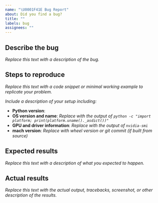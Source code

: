 ```yaml
---
name: "\U0001F41E Bug Report"
about: Did you find a bug?
title: ""
labels: bug
assignees: ""
---
```


## Describe the bug

_Replace this text with a description of the bug._

## Steps to reproduce

_Replace this text with a code snippet or minimal working example to replicate your problem._

_Include a description of your setup including:_

- **Python version**:
- **OS version and name**: _Replace with the output of `python -c "import platform; print(platform.uname()._asdict())"`_
- **GPU and driver information**: _Replace with the output of `nvidia-smi`_
- **mach version**: _Replace with wheel version or git commit (if built from source)_

## Expected results

_Replace this text with a description of what you expected to happen._

## Actual results

_Replace this text with the actual output, tracebacks, screenshot, or other description of the results._
